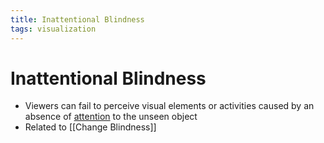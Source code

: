 ```yaml
---
title: Inattentional Blindness
tags: visualization
---
```


# Inattentional Blindness
- Viewers can fail to perceive visual elements or activities caused by an absence of [attention](Attention.md) to the unseen object
- Related to [[Change Blindness]]
























































































